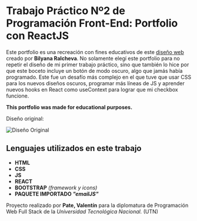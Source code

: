 # Trabajo Práctico Nº2 de Programación Front-End: Portfolio con ReactJS

Este portfolio es una recreación con fines educativos de este [diseño web](https://www.behance.net/gallery/171762945/Web-Developer-Portfolio-Website) creado por **Bilyana Ralcheva**. No solamente elegí este portfolio para no repetir el diseño de mi primer trabajo práctico, sino que también lo hice por que este boceto incluye un botón de modo oscuro, algo que jamás había programado. Este fue un desafío más complejo en el que tuve que usar CSS para los nuevos diseños oscuros, programar más líneas de JS y aprender nuevos hooks en React como useContext para lograr que mi checkbox funcione.

**This portfolio was made for educational purposes.**

Diseño original:

![Diseño Original](https://mir-s3-cdn-cf.behance.net/project_modules/max_1200/cbfc0c171762945.647717b807591.png)

## Lenguajes utilizados en este trabajo

- **HTML**
- **CSS**
- **JS**
- **REACT**
- **BOOTSTRAP** *(framework y icons)*
- **PAQUETE IMPORTADO *"emailJS"***

Proyecto realizado por **Pate, Valentín** para la diplomatura de Programación Web Full Stack de la *Universidad Tecnológica Nacional.* (UTN)
